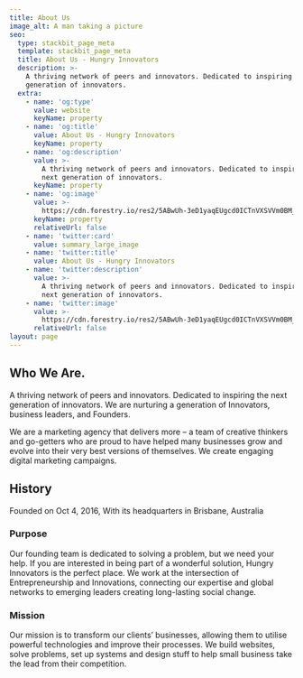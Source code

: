 ```yaml
---
title: About Us
image_alt: A man taking a picture
seo:
  type: stackbit_page_meta
  template: stackbit_page_meta
  title: About Us - Hungry Innovators
  description: >-
    A thriving network of peers and innovators. Dedicated to inspiring the next
    generation of innovators. 
  extra:
    - name: 'og:type'
      value: website
      keyName: property
    - name: 'og:title'
      value: About Us - Hungry Innovators
      keyName: property
    - name: 'og:description'
      value: >-
        A thriving network of peers and innovators. Dedicated to inspiring the
        next generation of innovators. 
      keyName: property
    - name: 'og:image'
      value: >-
        https://cdn.forestry.io/res2/5ABwUh-3eD1yaqEUgcd0ICTnVXSVVm0BM_vwcSBZ1LI/fit/512/512/sm/0/aHR0cHM6Ly9hcHAu/Zm9yZXN0cnkuaW8v/cmFpbHMvYWN0aXZl/X3N0b3JhZ2UvYmxv/YnMvZXlKZmNtRnBi/SE1pT25zaWJXVnpj/MkZuWlNJNklrSkJh/SEJDU25Nek1WRXdQ/U0lzSW1WNGNDSTZi/blZzYkN3aWNIVnlJ/am9pWW14dllsOXBa/Q0o5ZlE9PS0tMjlh/NGExNmM0YjYzYzJm/N2FmYjM3MzYyODQx/ZDJkMGQwMjY0ZTcy/OC9odW5ncnlfaW5u/b3ZhdG9yc19jb3Zl/ci5qcGc
      keyName: property
      relativeUrl: false
    - name: 'twitter:card'
      value: summary_large_image
    - name: 'twitter:title'
      value: About Us - Hungry Innovators
    - name: 'twitter:description'
      value: >-
        A thriving network of peers and innovators. Dedicated to inspiring the
        next generation of innovators. 
    - name: 'twitter:image'
      value: >-
        https://cdn.forestry.io/res2/5ABwUh-3eD1yaqEUgcd0ICTnVXSVVm0BM_vwcSBZ1LI/fit/512/512/sm/0/aHR0cHM6Ly9hcHAu/Zm9yZXN0cnkuaW8v/cmFpbHMvYWN0aXZl/X3N0b3JhZ2UvYmxv/YnMvZXlKZmNtRnBi/SE1pT25zaWJXVnpj/MkZuWlNJNklrSkJh/SEJDU25Nek1WRXdQ/U0lzSW1WNGNDSTZi/blZzYkN3aWNIVnlJ/am9pWW14dllsOXBa/Q0o5ZlE9PS0tMjlh/NGExNmM0YjYzYzJm/N2FmYjM3MzYyODQx/ZDJkMGQwMjY0ZTcy/OC9odW5ncnlfaW5u/b3ZhdG9yc19jb3Zl/ci5qcGc
      relativeUrl: false
layout: page
---
```

## Who We Are.

A thriving network of peers and innovators. Dedicated to inspiring the next generation of innovators. We are nurturing a generation of Innovators, business leaders, and Founders.

We are a marketing agency that delivers more – a team of creative thinkers and go-getters who are proud to have helped many businesses grow and evolve into their very best versions of themselves. We create engaging digital marketing campaigns.

## History

Founded on Oct 4, 2016, With its headquarters in Brisbane, Australia

### Purpose

Our founding team is dedicated to solving a problem, but we need your help. If you are interested in being part of a wonderful solution, Hungry Innovators is the perfect place. We work at the intersection of Entrepreneurship and Innovations, connecting our expertise and global networks to emerging leaders creating long-lasting social change.

### Mission

Our mission is to transform our clients’ businesses, allowing them to utilise powerful technologies and improve their processes. We build websites, solve problems, set up systems and design stuff to help small business take the lead from their competition.
